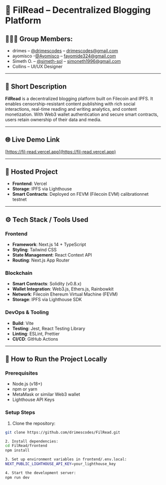 # 📛 FilRead – Decentralized Blogging Platform

## 🧑🏽‍💻 Group Members:
- drimes – [@drimescodes](https://github.com/drimescodes) – drimescodes@gmail.com  
- ayomisco -[@Ayomisco](https://github.com/Ayomisco) – fayomide324@gmail.com
- Simeth O. – [@simeth-sol](https://github.com/simeth-sol) – simoneth1996@gmail.com
- Collins – UI/UX Designer

---

## 📝 Short Description

**FilRead** is a decentralized blogging platform built on Filecoin and IPFS. It enables censorship-resistant content publishing with rich social interactions, real-time reading and writing analytics, and content monetization. With Web3 wallet authentication and secure smart contracts, users retain ownership of their data and media.

---

## 🌐 Live Demo Link

[https://fil-read.vercel.app](https://fil-read.vercel.app)

---

## 🔗 Hosted Project

- **Frontend**: Vercel  
- **Storage**: IPFS via Lighthouse  
- **Smart Contracts**: Deployed on FEVM (Filecoin EVM) calibrationnet testnet

---

## ⚙️ Tech Stack / Tools Used

### Frontend
- **Framework**: Next.js 14 + TypeScript
- **Styling**: Tailwind CSS
- **State Management**: React Context API
- **Routing**: Next.js App Router

### Blockchain
- **Smart Contracts**: Solidity (v0.8.x)
- **Wallet Integration**: Web3.js, Ethers.js, Rainbowkit
- **Network**: Filecoin Ehereum Virtual Machine (FEVM)
- **Storage**: IPFS via Lighthouse SDK

### DevOps & Tooling
- **Build**: Vite
- **Testing**: Jest, React Testing Library
- **Linting**: ESLint, Prettier
- **CI/CD**: GitHub Actions

---

## 🚀 How to Run the Project Locally

### Prerequisites
- Node.js (v18+)
- npm or yarn
- MetaMask or similar Web3 wallet
- Lighthouse API Keys

### Setup Steps

1. Clone the repository:
```bash
git clone https://github.com/drimescodes/FilRead.git

2. Install dependencies:
cd FilRead/frontend
npm install

3. Set up environment variables in frontend/.env.local:
NEXT_PUBLIC_LIGHTHOUSE_API_KEY=your_lighthouse_key

4. Start the development server:
npm run dev
